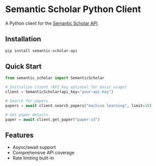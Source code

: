 # Semantic Scholar Python Client

A Python client for the [Semantic Scholar API](https://www.semanticscholar.org/product/api).

## Installation

```bash
pip install semantic-scholar-api
```

## Quick Start

```python
from semantic_scholar import SemanticScholar

# Initialize client (API key optional for basic usage)
client = SemanticScholar(api_key="your-api-key")

# Search for papers
papers = await client.search_papers("machine learning", limit=10)

# Get paper details
paper = await client.get_paper("paper-id")
```

## Features

- Async/await support
- Comprehensive API coverage
- Rate limiting built-in

